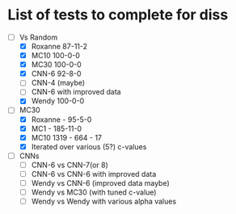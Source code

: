 # List of tests to complete for diss

- [ ] Vs Random 
  - [x] Roxanne 87-11-2
  - [x] MC10 100-0-0
  - [x] MC30 100-0-0
  - [x] CNN-6 92-8-0
  - [ ] CNN-4 (maybe)
  - [ ] CNN-6 with improved data
  - [x] Wendy 100-0-0
- [ ] MC30
  - [x] Roxanne - 95-5-0
  - [x] MC1 - 185-11-0
  - [x] MC10 1319 - 664 - 17
  - [x] Iterated over various (5?) c-values
- [ ] CNNs
  - [ ] CNN-6 vs CNN-7(or 8)
  - [ ] CNN-6 vs CNN-6 with improved data
  - [ ] Wendy vs CNN-6 (improved data maybe)
  - [ ] Wendy vs MC30 (with tuned c-value)
  - [ ] Wendy vs Wendy with various alpha values